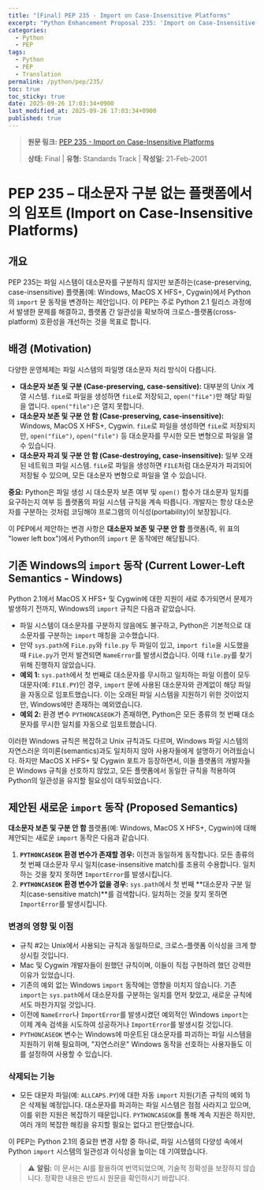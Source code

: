 ```yaml
---
title: "[Final] PEP 235 - Import on Case-Insensitive Platforms"
excerpt: "Python Enhancement Proposal 235: 'Import on Case-Insensitive Platforms'에 대한 한국어 번역입니다."
categories:
  - Python
  - PEP
tags:
  - Python
  - PEP
  - Translation
permalink: /python/pep/235/
toc: true
toc_sticky: true
date: 2025-09-26 17:03:34+0900
last_modified_at: 2025-09-26 17:03:34+0900
published: true
---
```

> **원문 링크:** [PEP 235 - Import on Case-Insensitive Platforms](https://peps.python.org/pep-0235/)
>
> **상태:** Final | **유형:** Standards Track | **작성일:** 21-Feb-2001


# PEP 235 – 대소문자 구분 없는 플랫폼에서의 임포트 (Import on Case-Insensitive Platforms)

## 개요
PEP 235는 파일 시스템이 대소문자를 구분하지 않지만 보존하는(case-preserving, case-insensitive) 플랫폼(예: Windows, MacOS X HFS+, Cygwin)에서 Python의 `import` 문 동작을 변경하는 제안입니다. 이 PEP는 주로 Python 2.1 릴리스 과정에서 발생한 문제를 해결하고, 플랫폼 간 일관성을 확보하여 크로스-플랫폼(cross-platform) 호환성을 개선하는 것을 목표로 합니다.

## 배경 (Motivation)
다양한 운영체제는 파일 시스템의 파일명 대소문자 처리 방식이 다릅니다.

*   **대소문자 보존 및 구분 (Case-preserving, case-sensitive):** 대부분의 Unix 계열 시스템. `fiLe`로 파일을 생성하면 `fiLe`로 저장되고, `open("fiLe")`만 해당 파일을 엽니다. `open("file")`은 열지 못합니다.
*   **대소문자 보존 및 구분 안 함 (Case-preserving, case-insensitive):** Windows, MacOS X HFS+, Cygwin. `fiLe`로 파일을 생성하면 `fiLe`로 저장되지만, `open("fiLe")`, `open("file")` 등 대소문자를 무시한 모든 변형으로 파일을 열 수 있습니다.
*   **대소문자 파괴 및 구분 안 함 (Case-destroying, case-insensitive):** 일부 오래된 네트워크 파일 시스템. `fiLe`로 파일을 생성하면 `FILE`처럼 대소문자가 파괴되어 저장될 수 있으며, 모든 대소문자 변형으로 파일을 열 수 있습니다.

**중요:** Python은 파일 생성 시 대소문자 보존 여부 및 `open()` 함수가 대소문자 일치를 요구하는지 여부 등 플랫폼의 파일 시스템 규칙을 계속 따릅니다. 개발자는 항상 대소문자를 구분하는 것처럼 코딩해야 프로그램의 이식성(portability)이 보장됩니다.

이 PEP에서 제안하는 변경 사항은 **대소문자 보존 및 구분 안 함** 플랫폼(즉, 위 표의 "lower left box")에서 Python의 `import` 문 동작에만 해당됩니다.

## 기존 Windows의 `import` 동작 (Current Lower-Left Semantics - Windows)
Python 2.1에서 MacOS X HFS+ 및 Cygwin에 대한 지원이 새로 추가되면서 문제가 발생하기 전까지, Windows의 `import` 규칙은 다음과 같았습니다.

*   파일 시스템이 대소문자를 구분하지 않음에도 불구하고, Python은 기본적으로 대소문자를 구분하는 `import` 매칭을 고수했습니다.
*   만약 `sys.path`에 `FiLe.py`와 `file.py` 두 파일이 있고, `import file`을 시도했을 때 `FiLe.py`가 먼저 발견되면 `NameError`를 발생시켰습니다. 이때 `file.py`를 찾기 위해 진행하지 않았습니다.
*   **예외 1:** `sys.path`에서 첫 번째로 대소문자를 무시하고 일치하는 파일 이름이 모두 대문자(예: `FILE.PY`)인 경우, `import` 문에 사용된 대소문자와 관계없이 해당 파일을 자동으로 임포트했습니다. 이는 오래된 파일 시스템을 지원하기 위한 것이었지만, Windows에만 존재하는 예외였습니다.
*   **예외 2:** 환경 변수 `PYTHONCASEOK`가 존재하면, Python은 모든 종류의 첫 번째 대소문자를 무시한 일치를 자동으로 임포트했습니다.

이러한 Windows 규칙은 복잡하고 Unix 규칙과도 다르며, Windows 파일 시스템의 자연스러운 의미론(semantics)과도 일치하지 않아 사용자들에게 설명하기 어려웠습니다. 하지만 MacOS X HFS+ 및 Cygwin 포트가 등장하면서, 이들 플랫폼의 개발자들은 Windows 규칙을 선호하지 않았고, 모든 플랫폼에서 동일한 규칙을 적용하여 Python의 일관성을 유지할 필요성이 대두되었습니다.

## 제안된 새로운 `import` 동작 (Proposed Semantics)
**대소문자 보존 및 구분 안 함** 플랫폼(예: Windows, MacOS X HFS+, Cygwin)에 대해 제안되는 새로운 `import` 동작은 다음과 같습니다.

1.  **`PYTHONCASEOK` 환경 변수가 존재할 경우:** 이전과 동일하게 동작합니다. 모든 종류의 첫 번째 대소문자 무시 일치(case-insensitive match)를 조용히 수용합니다. 일치하는 것을 찾지 못하면 `ImportError`를 발생시킵니다.
2.  **`PYTHONCASEOK` 환경 변수가 없을 경우:** `sys.path`에서 첫 번째 **대소문자 구분 일치(case-sensitive match)**를 검색합니다. 일치하는 것을 찾지 못하면 `ImportError`를 발생시킵니다.

### 변경의 영향 및 이점
*   규칙 #2는 Unix에서 사용되는 규칙과 동일하므로, 크로스-플랫폼 이식성을 크게 향상시킬 것입니다.
*   Mac 및 Cygwin 개발자들이 원했던 규칙이며, 이들이 직접 구현하려 했던 강력한 이유가 있었습니다.
*   기존의 예외 없는 Windows `import` 동작에는 영향을 미치지 않습니다. 기존 `import`는 `sys.path`에서 대소문자를 구분하는 일치를 먼저 찾았고, 새로운 규칙에서도 마찬가지일 것입니다.
*   이전에 `NameError`나 `ImportError`를 발생시켰던 예외적인 Windows `import`는 이제 계속 검색을 시도하여 성공하거나 `ImportError`를 발생시킬 것입니다.
*   `PYTHONCASEOK` 변수는 Windows에 마운트된 대소문자를 파괴하는 파일 시스템을 지원하기 위해 필요하며, "자연스러운" Windows 동작을 선호하는 사용자들도 이를 설정하여 사용할 수 있습니다.

### 삭제되는 기능
*   모든 대문자 파일(예: `ALLCAPS.PY`)에 대한 자동 `import` 지원(기존 규칙의 예외 1)은 삭제될 예정입니다. 대소문자를 파괴하는 파일 시스템은 점점 사라지고 있으며, 이를 위한 지원은 복잡하기 때문입니다. `PYTHONCASEOK`를 통해 계속 지원은 하지만, 여러 개의 복잡한 해킹을 유지할 필요는 없다고 판단했습니다.

이 PEP는 Python 2.1의 중요한 변경 사항 중 하나로, 파일 시스템의 다양성 속에서 Python `import` 시스템의 일관성과 이식성을 높이는 데 기여했습니다.


> ⚠️ **알림:** 이 문서는 AI를 활용하여 번역되었으며, 기술적 정확성을 보장하지 않습니다. 정확한 내용은 반드시 원문을 확인하시기 바랍니다.